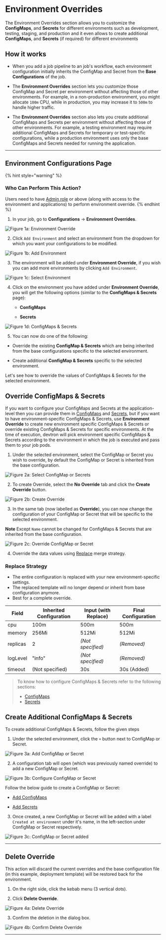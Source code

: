 # Environment Overrides

The Environment Overrides section allows you to customize the **ConfigMaps**, and **Secrets** for different environments such as development, testing, staging, and production and it even allows to create additional **ConfigMaps**, and **Secrets** (if required) for different environments

## How it works

* When you add a job pipeline to an job's workflow, each environment configuration initially inherits the  ConfigMap and Secret from the **Base Configurations** of the job.

* The **Environment Overrides** section lets you customize those ConfigMap and Secret per environment without affecting those of other environments. For example, in a non-production environment, you might allocate `100m` CPU, while in production, you may increase it to `500m` to handle higher traffic.

* The **Environment Overrides** section also lets you create additional ConfigMaps and Secrets per environment without affecting those of other environments. For example, a testing environment may require additional ConfigMaps and Secrets for temporary or test-specific configurations, while a production environment uses only the base ConfigMaps and Secrets needed for running the application.

---

## Environment Configurations Page

{% hint style="warning" %}
### Who Can Perform This Action?
Users need to have [Admin role](../global-configurations/authorization/user-access.md#role-based-access-levels) or above (along with access to the environment and applications) to perform environment override.
{% endhint %}

1. In your job, go to **Configurations** → **Environment Overrides**. 

![Figure 1a: Environment Override](https://devtron-public-asset.s3.us-east-2.amazonaws.com/images/create-job/env-over.jpg)

2. Click `Add Environment` and select an environment from the dropdown for which you want your configurations to be modified.

![Figure 1b: Add Environment](https://devtron-public-asset.s3.us-east-2.amazonaws.com/images/create-job/env-over-select-env.jpg)

3. The environment will be added under **Environment Override**, if you wish you can add more environments by clicking `Add Environment`.

![Figure 1c: Select Environment](https://devtron-public-asset.s3.us-east-2.amazonaws.com/images/create-job/env-over-env-added.jpg)

4. Click on the environment you have added under **Environment Override**, you will get the following options (similar to the **ConfigMaps & Secrets** page):

    * **ConfigMaps**
    
    * **Secrets**

![Figure 1d: ConfigMaps & Secrets](https://devtron-public-asset.s3.us-east-2.amazonaws.com/images/create-job/env-over-view.jpg)

5. You can now do one of the following:

 * Override the existing **ConfigMap & Secrets** which are being inherited from the base configurations specific to the selected environment.

 * Create additional **ConfigMap & Secrets** specific to the selected environment.

 Let's see how to override the values of ConfigMaps & Secrets for the selected environment.

 ## Override ConfigMaps & Secrets

 If you want to configure your ConfigMaps and Secrets at the application-level then you can provide them in [ConfigMaps](../configuration/config-maps-and-secrets/configmaps.md) and [Secrets](../configuration/config-maps-and-secrets/secrets.md), but if you want to have environment-specific ConfigMaps & Secrets, use **Environment Override** to create new environment specific ConfigMaps & Secrets or override existing ConfigMaps & Secrets for specific environments. At the time of execution, devtron will pick environment specific ConfigMaps & Secrets according to the environment in which the job is executed and pass them to your job pods.

 1. Under the selected environment, select the ConfigMap or Secret you wish to override, by default the ConfigMap or Secret is inherited from the base configuration.

![Figure 2a: Select ConfigMap or Secrets](https://devtron-public-asset.s3.us-east-2.amazonaws.com/images/create-job/env-over-select-config-secret.jpg)

 2. To create Override, select the **No Override** tab and click the **Create Override** button.

![Figure 2b: Create Override](https://devtron-public-asset.s3.us-east-2.amazonaws.com/images/create-job/env-over-create-override.jpg)

 3. In the same tab (now labelled as **Override**), you can now change the configuration of your ConfigMap or Secret that will be specific to the selected environment.

 **Note** Except `Name` cannot be changed for ConfigMaps & Secrets that are inherited from the base configuration.
 
![Figure 2c: Override ConfigMap or Secret](https://devtron-public-asset.s3.us-east-2.amazonaws.com/images/create-job/env-over-config-override.jpg)

  4. Override the data values using [Replace](#using-replace-strategy) merge strategy.

 ### Replace Strategy 

 * The entire configuration is replaced with your new environment-specific settings.
 * The replaced template will no longer depend or inherit from base configuration anymore.
 * Best for a complete override.

 | Field     | Inherited Configuration | Input (with Replace)    | Final Configuration |
 |-----------|--------------------|------------------------------|---------------------|
 | cpu       | 100m               | 500m                         | 500m                |
 | memory    | 256Mi              | 512Mi                        | 512Mi               |
 | replicas  | 2                  | *(Not specified)*            | *(Removed)*         |
 | logLevel  | "info"             | *(Not specified)*            | *(Removed)*         |
 | timeout   | (Not specified)    | 30s                          | 30s (Added)         |

 > To know how to configure ConfigMaps & Secrets refer to the following sections: <ul><li>[ConfigMaps](./config-maps-and-secrets/configmaps.md)</li> <li> [Secrets](./config-maps-and-secrets/secrets.md)</li></ul>


## Create Additional ConfigMaps & Secrets
 
 To create additional ConfigMaps & Secrets, follow the given steps

 1. Under the selected environment, click the `+` button next to ConfigMap or Secret.

![Figure 3a: Add ConfigMap or Secret](https://devtron-public-asset.s3.us-east-2.amazonaws.com/images/create-job/env-over-add-config-secret.jpg)

 2. A configuration tab will open (which was previously named override) to add a new ConfigMap or Secret. 
 
![Figure 3b: Configure ConfigMap or Secret](https://devtron-public-asset.s3.us-east-2.amazonaws.com/images/create-job/env-over-add-view.jpg)

 Follow the below guide to create a ConfigMap or Secret:

 * [Add ConfigMaps](./config-maps-and-secrets/configmaps.md#add-configmap)
 
 * [Add Secrets](./config-maps-and-secrets/secrets.md#add-secret)

 3. Once created, a new ConfigMap or Secret will be added with a label `Created at environment` under it's name, in the left-section under ConfigMap or Secret respectively.

![Figure 3c: ConfigMap or Secret added](https://devtron-public-asset.s3.us-east-2.amazonaws.com/images/create-job/env-over-new-added.jpg)

---

## Delete Override

This action will discard the current overrides and the base configuration file (in this example, deployment template) will be restored back for the environment. 

1. On the right side, click the kebab menu (3 vertical dots).

2. Click **Delete Override**.

![Figure 4a: Delete Override](https://devtron-public-asset.s3.us-east-2.amazonaws.com/images/create-job/env-over-delete.jpg)

3. Confirm the deletion in the dialog box.

![Figure 4b: Confirm Delete Override](https://devtron-public-asset.s3.us-east-2.amazonaws.com/images/create-job/env-over-delete-dialog-box.jpg)

---